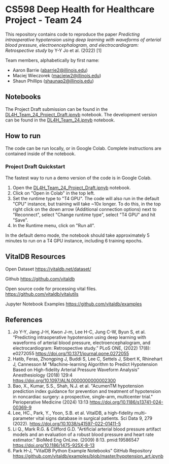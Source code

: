 # CS598 Deep Health for Healthcare Project - Team 24

This repository contains code to reproduce the paper *Predicting intraoperative hypotension using deep learning with waveforms of arterial blood pressure, electroencephalogram, and electrocardiogram: Retrospective study* by Y-Y Jo et al. (2022) [1]

Team members, alphabetically by first name:
- Aaron Barrie (abarrie2@illinois.edu)
- Maciej Wieczorek (maciejw2@illinois.edu)
- Shaun Phillips (shaunap2@illinois.edu)

## Notebooks

The Project Draft submission can be found in the [DL4H_Team_24_Project_Draft.ipnyb](https://github.com/abarrie2/cs598-dlh-project/blob/main/DL4H_Team_24_Project_Draft.ipynb) notebook.
The development version can be found in the [DL4H_Team_24.ipnyb](https://github.com/abarrie2/cs598-dlh-project/blob/main/DL4H_Team_24.ipynb) notebook.

## How to run

The code can be run locally, or in Google Colab. Complete instructions are contained inside of the notebook.

### Project Draft Quickstart

The fastest way to run a demo version of the code is in Google Colab.

1. Open the [DL4H_Team_24_Project_Draft.ipnyb](https://github.com/abarrie2/cs598-dlh-project/blob/main/DL4H_Team_24_Project_Draft.ipynb) notebook.
2. Click on "Open in Colab" in the top left.
3. Set the runtime type to "T4 GPU". The code will also run in the default "CPU" instance, but training will take ~10x longer. To do this, in the top right click on the down arrow (Additional connection options) next to "Reconnect", select "Change runtime type", select "T4 GPU" and hit "Save".
4. In the Runtime menu, click on "Run all".

In the default demo mode, the notebook should take approximately 5 minutes to run on a T4 GPU instance, including 6 training epochs.

## VitalDB Resources

Open Dataset
https://vitaldb.net/dataset/

Github
https://github.com/vitaldb

Open source code for processing vital files.
https://github.com/vitaldb/vitalutils

Jupyter Notebook Examples
https://github.com/vitaldb/examples

## References

1. Jo Y-Y, Jang J-H, Kwon J-m, Lee H-C, Jung C-W, Byun S, et al. “Predicting intraoperative hypotension using deep learning with waveforms of arterial blood pressure, electroencephalogram, and electrocardiogram: Retrospective study.” PLoS ONE, (2022) 17(8): e0272055 https://doi.org/10.1371/journal.pone.0272055
2. Hatib, Feras, Zhongping J, Buddi S, Lee C, Settels J, Sibert K, Rhinehart J, Cannesson M “Machine-learning Algorithm to Predict Hypotension Based on High-fidelity Arterial Pressure Waveform Analysis” Anesthesiology (2018) 129:4 https://doi.org/10.1097/ALN.0000000000002300
3. Bao, X., Kumar, S.S., Shah, N.J. et al. "AcumenTM hypotension prediction index guidance for prevention and treatment of hypotension in noncardiac surgery: a prospective, single-arm, multicenter trial." Perioperative Medicine (2024) 13:13 https://doi.org/10.1186/s13741-024-00369-9
4. Lee, HC., Park, Y., Yoon, S.B. et al. VitalDB, a high-fidelity multi-parameter vital signs database in surgical patients. Sci Data 9, 279 (2022). https://doi.org/10.1038/s41597-022-01411-5
5. Li Q., Mark R.G. & Clifford G.D. "Artificial arterial blood pressure artifact models and an evaluation of a robust blood pressure and heart rate estimator." BioMed Eng OnLine. (2009) 8:13. pmid:19586547 https://doi.org/10.1186/1475-925X-8-13
6. Park H-J, "VitalDB Python Example Notebooks" GitHub Repository https://github.com/vitaldb/examples/blob/master/hypotension_art.ipynb